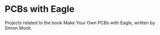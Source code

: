 # PCBs with Eagle
Projects related to the book Make Your Own PCBs with Eagle, written by Simon Monk.
